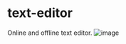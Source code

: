 # text-editor
Online and offline text editor.
![image](https://github.com/david-leverenz/text-editor/assets/131185593/d2dedf24-1e97-45e8-9a75-308265cb142e)
